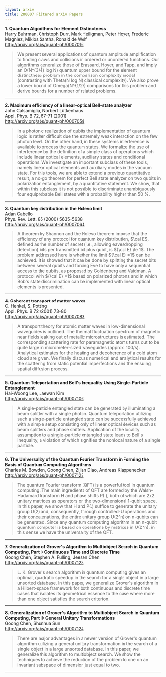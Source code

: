 ```yaml
---
layout: arxiv
title: 200007 Filtered arXiv Papers
---
```


**1.    Quantum Algorithms for Element Distinctness**  
Harry Buhrman, Christoph Durr, Mark Heiligman, Peter Hoyer, Frederic Magniez, Miklos Santha, Ronald de Wolf  
http://arxiv.org/abs/quant-ph/0007016  
<blockquote>
<p>
We present several applications of quantum amplitude amplification to finding claws and collisions in ordered or unordered functions. Our algorithms generalize those of Brassard, Hoyer, and Tapp, and imply an O(N^{3/4} log N) quantum upper bound for the element distinctness problem in the comparison complexity model (contrasting with Theta(N log N) classical complexity). We also prove a lower bound of Omega(N^{1/2}) comparisons for this problem and derive bounds for a number of related problems.
</p>
</blockquote>

------

**2.    Maximum efficiency of a linear-optical Bell-state analyzer**  
John Calsamiglia, Norbert Lütkenhaus  
Appl. Phys. B 72, 67-71 (2001)  
http://arxiv.org/abs/quant-ph/0007058  
<blockquote>
<p>
In a photonic realization of qubits the implementation of quantum logic is rather difficult due the extremely weak interaction on the few photon level. On the other hand, in these systems interference is available to process the quantum states. We formalize the use of interference by the definition of a simple class of operations which include linear optical elements, auxiliary states and conditional operations. We investigate an important subclass of these tools, namely linear optical elements and auxiliary modes in the vacuum state. For this tools, we are able to extend a previous quantitative result, a no-go theorem for perfect Bell state analyzer on two qubits in polarization entanglement, by a quantitative statement. We show, that within this subclass it is not possible to discriminate unambiguously four equiprobable Bell states with a probability higher than 50 %.
</p>
</blockquote>

------

**3.    Quantum key distribution in the Holevo limit**  
Adan Cabello  
Phys. Rev. Lett. 85 (2000) 5635-5638  
http://arxiv.org/abs/quant-ph/0007064  
<blockquote>
<p>
A theorem by Shannon and the Holevo theorem impose that the efficiency of any protocol for quantum key distribution, $\cal E$, defined as the number of secret (i.e., allowing eavesdropping detection) bits per transmitted bit plus qubit, is ${\cal E} \le 1$. The problem addressed here is whether the limit ${\cal E} =1$ can be achieved. It is showed that it can be done by splitting the secret bits between several qubits and forcing Eve to have only a sequential access to the qubits, as proposed by Goldenberg and Vaidman. A protocol with ${\cal E} =1$ based on polarized photons and in which Bob's state discrimination can be implemented with linear optical elements is presented.
</p>
</blockquote>

------

**4.    Coherent transport of matter waves**  
C. Henkel, S. Potting  
Appl. Phys. B 72 (2001) 73-80  
http://arxiv.org/abs/quant-ph/0007083  
<blockquote>
<p>
A transport theory for atomic matter waves in low-dimensional waveguides is outlined. The thermal fluctuation spectrum of magnetic near fields leaking out of metallic microstructures is estimated. The corresponding scattering rate for paramagnetic atoms turns out to be quite large in micrometer-sized waveguides (approx. 100/s). Analytical estimates for the heating and decoherence of a cold atom cloud are given. We finally discuss numerical and analytical results for the scattering from static potential imperfections and the ensuing spatial diffusion process.
</p>
</blockquote>

------

**5.    Quantum Teleportation and Bell's Inequality Using Single-Particle Entanglement**  
Hai-Woong Lee, Jaewan Kim  
http://arxiv.org/abs/quant-ph/0007106  
<blockquote>
<p>
A single-particle entangled state can be generated by illuminating a beam splitter with a single photon. Quantum teleportation utilizing such a single-particle entangled state can be successfully achieved with a simple setup consisting only of linear optical devices such as beam splitters and phase shifters. Application of the locality assumption to a single-particle entangled state leads to Bell's inequality, a violation of which signifies the nonlocal nature of a single particle.
</p>
</blockquote>

------

**6.    The Universality of the Quantum Fourier Transform in Forming the Basis of Quantum Computing Algorithms**  
Charles M. Bowden, Goong Chen, Zijian Diao, Andreas Klappenecker  
http://arxiv.org/abs/quant-ph/0007122  
<blockquote>
<p>
The quantum Fourier transform (QFT) is a powerful tool in quantum computing. The main ingredients of QFT are formed by the Walsh-Hadamard transform H and phase shifts P(.), both of which are 2x2 unitary matrices as operators on the two-dimensional 1-qubit space. In this paper, we show that H and P(.) suffice to generate the unitary group U(2) and, consequently, through controlled-U operations and their concatenations, the entire unitary group U(2^n) on n-qubits can be generated. Since any quantum computing algorithm in an n-qubit quantum computer is based on operations by matrices in U(2^n), in this sense we have the universality of the QFT.
</p>
</blockquote>

------

**7.    Generalization of Grover's Algorithm to Multiobject Search in Quantum Computing, Part I: Continuous Time and Discrete Time**  
Goong Chen, Stephen A. Fulling, Jeesen Chen  
http://arxiv.org/abs/quant-ph/0007123  
<blockquote>
<p>
L. K. Grover's search algorithm in quantum computing gives an optimal, quadratic speedup in the search for a single object in a large unsorted database. In this paper, we generalize Grover's algorithm in a Hilbert-space framework for both continuous and discrete time cases that isolates its geometrical essence to the case where more than one object satisfies the search criterion.
</p>
</blockquote>

------

**8.    Generalization of Grover's Algorithm to Multiobject Search in Quantum Computing, Part II: General Unitary Transformations**  
Goong Chen, Shunhua Sun  
http://arxiv.org/abs/quant-ph/0007124  
<blockquote>
<p>
There are major advantages in a newer version of Grover's quantum algorithm utilizing a general unitary transformation in the search of a single object in a large unsorted database. In this paper, we generalize this algorithm to multiobject search. We show the techniques to achieve the reduction of the problem to one on an invariant subspace of dimension just equal to two.
</p>
</blockquote>

------


